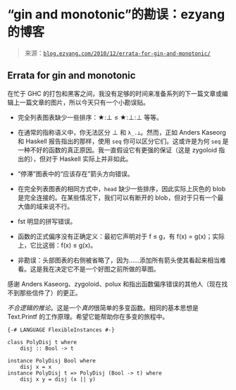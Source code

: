 <!--yml

category: 未分类

date: 2024-07-01 18:18:01

-->

# “gin and monotonic”的勘误：ezyang 的博客

> 来源：[`blog.ezyang.com/2010/12/errata-for-gin-and-monotonic/`](http://blog.ezyang.com/2010/12/errata-for-gin-and-monotonic/)

## Errata for gin and monotonic

在忙于 GHC 的打包和黑客之间，我没有足够的时间来准备系列的下一篇文章或编辑上一篇文章的图片，所以今天只有一个小勘误贴。

+   完全列表图表缺少一些排序：★:⊥ ≤ ★:⊥:⊥ 等等。

+   在通常的指称语义中，你无法区分 ⊥ 和 `λ_.⊥`。然而，正如 Anders Kaseorg 和 Haskell 报告指出的那样，使用 `seq` 你可以区分它们。这或许是为何 `seq` 是一种不好的函数的真正原因。我一直假设它有更强的保证（这是 zygoloid 指出的），但对于 Haskell 实际上并非如此。

+   “停滞”图表中的“应该存在”箭头方向错误。

+   在完全列表图表的相同方式中，`head` 缺少一些排序，因此实际上灰色的 blob 是完全连接的。在某些情况下，我们可以有断开的 blob，但对于只有一个最大值的域来说不行。

+   fst 明显的拼写错误。

+   函数的正式偏序没有正确定义：最初它声明对于 f ≤ g，有 f(x) = g(x)；实际上，它比这弱：f(x) ≤ g(x)。

+   非勘误：头部图表的右侧被省略了，因为……添加所有箭头使其看起来相当难看。这是我在决定它不是一个好图之前所做的草图。

感谢 Anders Kaseorg、zygoloid、polux 和指出函数偏序错误的其他人（现在找不到那些信件了）的更正。

*不合逻辑的推论*。这是一个*真的*很简单的多变函数。相同的基本思想是 Text.Printf 的工作原理。希望它能帮助你在多变的旅程中。

```
{-# LANGUAGE FlexibleInstances #-}

class PolyDisj t where
    disj :: Bool -> t

instance PolyDisj Bool where
    disj x = x
instance PolyDisj t => PolyDisj (Bool -> t) where
    disj x y = disj (x || y)

```

